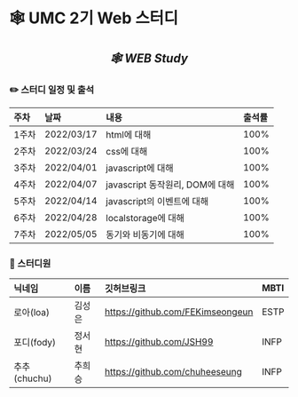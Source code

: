 # 🕸 UMC 2기 Web 스터디

<div align="center">
 
 <h2> 
 <i> 🕸 WEB Study </i> 
 </h2>
</div>  


### ✏️ 스터디 일정 및 출석

|주차|날짜|내용|출석률|
|:---|:---|:---|:---|
|1주차|2022/03/17|html에 대해|100%|
|2주차|2022/03/24|css에 대해|100%|
|3주차|2022/04/01|javascript에 대해|100%|
|4주차|2022/04/07|javascript 동작원리, DOM에 대해|100%|
|5주차|2022/04/14|javascript의 이벤트에 대해|100%|
|6주차|2022/04/28|localstorage에 대해|100%|
|7주차|2022/05/05|동기와 비동기에 대해|100%|


### 📝 스터디원
|닉네임|이름|깃허브링크|MBTI
|:---|:---|:---|:--|
|로아(loa)|김성은|https://github.com/FEKimseongeun|ESTP|
|포디(fody)|정서현|https://github.com/JSH99|INFP|
|추추(chuchu)|추희승|https://github.com/chuheeseung|INFP|
